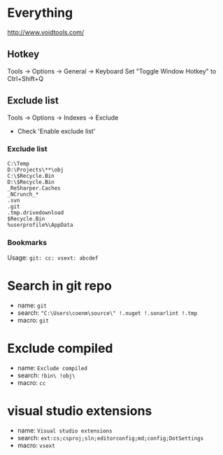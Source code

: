 # Everything

http://www.voidtools.com/

## Hotkey

Tools -> Options -> General -> Keyboard
Set "Toggle Window Hotkey" to Ctrl+Shift+Q

## Exclude list

Tools -> Options -> Indexes -> Exclude
 
 - Check 'Enable exclude list'

### Exclude list

```
C:\Temp
D:\Projects\**\obj
C:\$Recycle.Bin
D:\$Recycle.Bin
_ReSharper.Caches
_NCrunch_*
.svn
.git
.tmp.drivedownload
$Recycle.Bin
%userprofile%\AppData

```

### Bookmarks

Usage: `git: cc: vsext: abcdef`

# Search in git repo
- name: `git`
- search: `"C:\Users\coenm\source\" !.nuget !.sonarlint !.tmp`
- macro: `git`

# Exclude compiled
- name: `Exclude compiled`
- search: `!bin\ !obj\`
- macro: `cc`

# visual studio extensions
- name: `Visual studio extensions`
- search: `ext:cs;csproj;sln;editorconfig;md;config;DotSettings`
- macro: `vsext`
